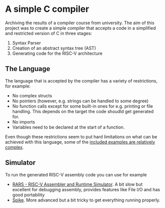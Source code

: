 # A simple C compiler
Archiving the results of a compiler course from university. The aim of this project was to create a simple compiler that accepts a code in a simplified and restricted version of C in three stages:
1. Syntax Parser
2. Creation of an abstract syntax tree (AST)
3. Generating code for the RISC-V architecture

## The Language
The language that is accepted by the compiler has a variety of restrictions, for example:
- No complex structs
- No pointers (however, e.g. strings can be handled to some degree)
- No function calls except for some built-in ones for e.g. printing or file handling. This depends on the target the code shoudld get generated for.
- No imports
- Variables need to be declared at the start of a function.

Even though these restrictions seem to put hard limitations on what can be achieved with this language, some of the [included examples are relatively complex](example_inputs/mandelbrot_ppm.c). 

## Simulator
To run the generated RISC-V assembly code you can use for example
- [RARS - RISC-V Assembler and Runtime Simulator](https://github.com/TheThirdOne/rars). A bit slow but excellent for debugging assembly, provides features like File I/O and has good portability
- [Spike](https://github.com/riscv-software-src/riscv-isa-sim). More advanced but a bit tricky to get everything running properly. 
